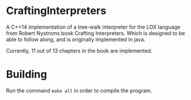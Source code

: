 # CraftingInterpreters

A C++14 implementation of a tree-walk interpreter for the LOX language from Robert Nystroms book Crafting Interpreters. Which is designed to be able to follow along, and is originally implemented in java.

Currently, 11 out of 13 chapters in the book are implemented. 

# Building
Run the command `make all` in order to compile the program.
